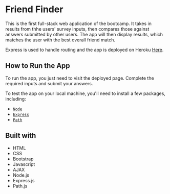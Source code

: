 # Friend Finder
This is the first full-stack web application of the bootcamp. It takes in results from thhe users' survey inputs, then compares those against answers submitted by other users. The app will then display results, which matches the user with the best overall friend match.

Express is used to handle routing and the app is deployed on Heroku [Here](https://cryptic-castle-04987.herokuapp.com/).

## How to Run the App

To run the app, you just need to visit the deployed page. Complete the required inputs and submit your answers.

To test the app on your local machine, you'll need to install a few packages, including:

* [`Node`](https://www.npmjs.com/package/node)
* [`Express`](https://www.npmjs.com/package/express)
* [`Path`](https://www.npmjs.com/package/path)

## Built with
* HTML
* CSS
* Bootstrap
* Javascript
* AJAX
* Node.js
* Express.js
* Path.js
